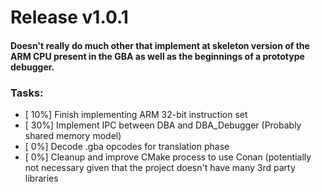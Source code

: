 # __Release v1.0.1__
#### Doesn't really do much other that implement at skeleton version of the ARM CPU present in the GBA as well as the beginnings of a prototype debugger.

### Tasks:
- [ 10%] Finish implementing ARM 32-bit instruction set
- [ 30%] Implement IPC between DBA and DBA_Debugger (Probably shared memory model)
- [ 0%] Decode .gba opcodes for translation phase
- [ 0%] Cleanup and improve CMake process to use Conan (potentially not necessary given that the project doesn't have many 3rd party libraries